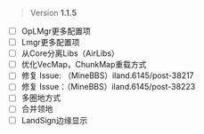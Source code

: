  > Version **1.1.5**

 - [ ] OpLMgr更多配置项
 - [ ] Lmgr更多配置项
 - [ ] 从Core分离Libs（AirLibs）
 - [ ] 优化VecMap，ChunkMap重载方式
 - [ ] 修复 Issue: （MineBBS）iland.6145/post-38217
 - [ ] 修复 Issue：（MineBBS）iland.6145/post-38223
 - [ ] 多圈地方式
 - [ ] 合并领地
 - [ ] LandSign边缘显示